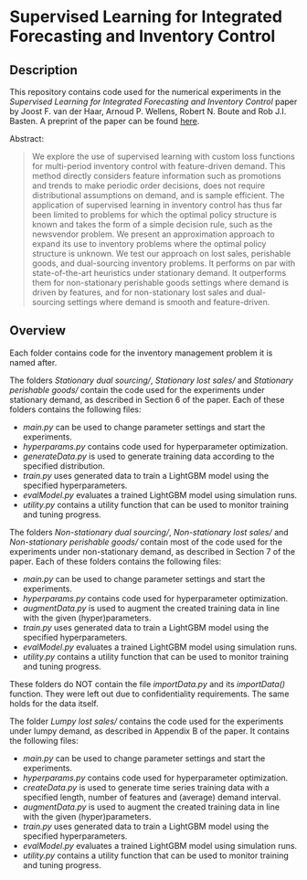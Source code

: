 # Supervised Learning for Integrated Forecasting and Inventory Control

## Description

This repository contains code used for the numerical experiments in the *Supervised Learning for Integrated Forecasting and Inventory Control* paper by Joost F. van der Haar, Arnoud P. Wellens, Robert N. Boute and Rob J.I. Basten. A preprint of the paper can be found [here](https://papers.ssrn.com/sol3/papers.cfm?abstract_id=4406486). 

Abstract:
> We explore the use of supervised learning with custom loss functions for multi-period inventory control with feature-driven demand. This method directly considers feature information such as promotions and trends to make periodic order decisions, does not require distributional assumptions on demand, and is sample efficient. The application of supervised learning in inventory control has thus far been limited to problems for which the optimal policy structure is known and takes the form of a simple decision rule, such as the newsvendor problem. We present an approximation approach to expand its use to inventory problems where the optimal policy structure is unknown. We test our approach on lost sales, perishable goods, and dual-sourcing inventory problems. It performs on par with state-of-the-art heuristics under stationary demand. It outperforms them for non-stationary perishable goods settings where demand is driven by features, and for non-stationary lost sales and dual-sourcing settings where demand is smooth and feature-driven.

## Overview

Each folder contains code for the inventory management problem it is named after. 

The folders *Stationary dual sourcing/*, *Stationary lost sales/* and *Stationary perishable goods/* contain the code used for the experiments under stationary demand, as described in Section 6 of the paper. Each of these folders contains the following files:
- *main.py* can be used to change parameter settings and start the experiments.
- *hyperparams.py* contains code used for hyperparameter optimization.
- *generateData.py* is used to generate training data according to the specified distribution.
- *train.py* uses generated data to train a LightGBM model using the specified hyperparameters.
- *evalModel.py* evaluates a trained LightGBM model using simulation runs.
- *utility.py* contains a utility function that can be used to monitor training and tuning progress.

The folders *Non-stationary dual sourcing/*, *Non-stationary lost sales/* and *Non-stationary perishable goods/* contain most of the code used for the experiments under non-stationary demand, as described in Section 7 of the paper. Each of these folders contains the following files:
- *main.py* can be used to change parameter settings and start the experiments.
- *hyperparams.py* contains code used for hyperparameter optimization.
- *augmentData.py* is used to augment the created training data in line with the given (hyper)parameters.
- *train.py* uses generated data to train a LightGBM model using the specified hyperparameters.
- *evalModel.py* evaluates a trained LightGBM model using simulation runs.
- *utility.py* contains a utility function that can be used to monitor training and tuning progress.

These folders do NOT contain the file *importData.py* and its *importData()* function. They were left out due to confidentiality requirements. The same holds for the data itself.

The folder *Lumpy lost sales/* contains the code used for the experiments under lumpy demand, as described in Appendix B of the paper. It contains the following files:
- *main.py* can be used to change parameter settings and start the experiments.
- *hyperparams.py* contains code used for hyperparameter optimization.
- *createData.py* is used to generate time series training data with a specified length, number of features and (average) demand interval.
- *augmentData.py* is used to augment the created training data in line with the given (hyper)parameters.
- *train.py* uses generated data to train a LightGBM model using the specified hyperparameters.
- *evalModel.py* evaluates a trained LightGBM model using simulation runs.
- *utility.py* contains a utility function that can be used to monitor training and tuning progress.